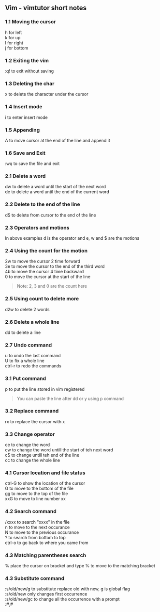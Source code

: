 ## Vim - vimtutor short notes

### 1.1 Moving the cursor  
h for left  
k  for up  
l for right  
j for bottom   

### 1.2 Exiting the vim  
:q! to exit without saving

### 1.3 Deleting the char  
x to delete the character under the cursor

### 1.4 Insert mode  
i to enter insert mode

### 1.5 Appending
A to move cursor at the end of the line and append it

### 1.6 Save and Exit  
:wq to save the file and exit

### 2.1 Delete a word
dw to delete a word until the start of the next word  
de to delete a word until the end of the current word

### 2.2 Delete to the end of the line
d$ to delete from cursor to the end of the line

### 2.3 Operators and motions
In above examples d is the operator and e, w and $ are the motions

### 2.4 Using the count for the motion
2w to move the cursor 2 time forward  
3e to move the cursor to the end of the third word  
4b to move the cursor 4 time backward  
0 to move the cursor at the start of the line  
> Note: 2, 3 and 0 are the count here

### 2.5 Using count to delete more
d2w to delete 2 words

### 2.6 Delete a whole line
dd to delete a line

### 2.7 Undo command
u to undo the last command  
U to fix a whole line  
ctrl-r to redo the commands

### 3.1 Put command
p to put the line stored in vim registered  
> You can paste the line after dd or y using p command

### 3.2 Replace command
rx to replace the cursor with x

### 3.3 Change operator
ce to change the word  
cw to change the word untill the start of teh next word  
c$ to change untill teh end of the line  
cc to change the whole line  

### 4.1 Cursor location and file status
ctrl-G to show the location of the cursor  
G to move to the bottom of the file  
gg to move to the top of the file  
xxG to move to line number xx

### 4.2 Search command
/xxxx to search "xxxx" in the file  
n to move to the next occurance  
N to move to the previous occurance  
? to search from bottom to top  
ctrl-o to go back to where you came from

### 4.3 Matching parentheses search
% place the cursor on bracket and type % to move to the matching bracket  

### 4.3 Substitute command
:s/old/new/g to substitute replace old with new, g is global flag  
:s/old/new only changes first occurrence  
:s/old/new/gc to change all the occurrence with a prompt  
:#,#
